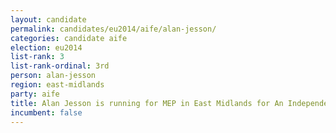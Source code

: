 ```yaml
---
layout: candidate
permalink: candidates/eu2014/aife/alan-jesson/
categories: candidate aife
election: eu2014
list-rank: 3
list-rank-ordinal: 3rd
person: alan-jesson
region: east-midlands
party: aife
title: Alan Jesson is running for MEP in East Midlands for An Independence From Europe
incumbent: false
---
```

